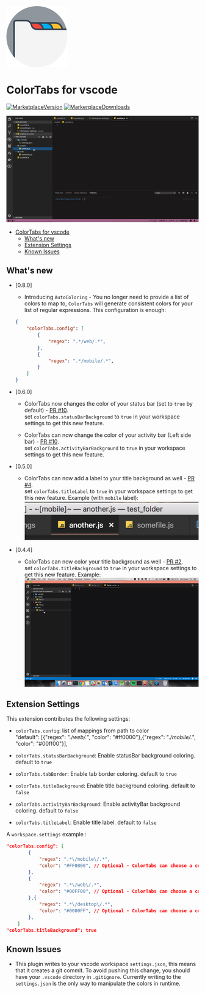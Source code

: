 ![Logo](./docs/ColorTabs.png)
# ColorTabs for vscode

[![MarketplaceVersion](https://vsmarketplacebadge.apphb.com/version/orepor.color-tabs-vscode-ext.svg)](https://marketplace.visualstudio.com/items?itemName=orepor.color-tabs-vscode-ext#overview)
[![MarkerplaceDownloads](https://vsmarketplacebadge.apphb.com/downloads/orepor.color-tabs-vscode-ext.svg)](https://marketplace.visualstudio.com/items?itemName=orepor.color-tabs-vscode-ext#overview)

![Title background](./docs/coverGif.gif)

<!-- TOC -->

- [ColorTabs for vscode](#colortabs-for-vscode)
    - [What's new](#whats-new)
    - [Extension Settings](#extension-settings)
    - [Known Issues](#known-issues)

<!-- /TOC -->

## What's new

* [0.8.0]
    - Introducing `AutoColoring` - You no longer need to provide a list of colors to map to, `ColorTabs` will generate consistent colors for your list of regular expressions. This configuration is enough:
    ```json
    {
        "colorTabs.config": [
            {
                "regex": ".*/web/.*",
            },
            {
                "regex": ".*/mobile/.*",
            }
        ]
    }
    ```


* [0.6.0]
    - ColorTabs now changes the color of your status bar (set to `true` by default) - [PR #10](https://github.com/oreporan/color-tabs-vscode/pull/10).    
    set `colorTabs.statusBarBackground` to `true` in your workspace settings to get this new feature.

    - ColorTabs can now change the color of your activity bar (Left side bar) - [PR #10](https://github.com/oreporan/color-tabs-vscode/pull/10).    
    set `colorTabs.activityBarBackground` to `true` in your workspace settings to get this new feature.


* [0.5.0]
    - ColorTabs can now add a label to your title background as well - [PR #4](https://github.com/oreporan/color-tabs-vscode/pull/4).    
    set `colorTabs.titleLabel` to `true` in your workspace settings to get this new feature.
    Example (with `mobile` label):
    ![Title label](./docs/color-tabs-5.0.png)


* [0.4.4]

    - ColorTabs can now color your title background as well - [PR #2](https://github.com/oreporan/color-tabs-vscode/pull/2).    
    set `colorTabs.titleBackground` to `true` in your workspace settings to get this new feature.
    Example:
    ![Title background](./docs/color-tabs-4.4.gif)


## Extension Settings

This extension contributes the following settings:

* `colorTabs.config`:  list of mappings from path to color         
"default": [{"regex": ".*\/web\/.*", "color": "#ff0000"},{"regex": ".*\/mobile\/.*", "color":  "#00ff00"}],

* `colorTabs.statusBarBackground`:  Enable statusBar background coloring. default to `true`
* `colorTabs.tabBorder`:  Enable tab border coloring. default to `true`
* `colorTabs.titleBackground`:  Enable title background coloring. default to `false`
* `colorTabs.activityBarBackground`:  Enable activityBar background coloring. default to `false`
* `colorTabs.titleLabel`:  Enable title label. default to `false`


A `workspace.settings` example : 

```json
"colorTabs.config": [
        {
            "regex": ".*\/mobile\/.*",
            "color": "#FF0000", // Optional - ColorTabs can choose a color for you
        },
        {
            "regex": ".*\/web\/.*",
            "color": "#00FF00", // Optional - ColorTabs can choose a color for you
        },{
            "regex": ".*\/desktop\/.*",
            "color": "#0000FF", // Optional - ColorTabs can choose a color for you
        },
    ]
"colorTabs.titleBackground": true    
```

## Known Issues
* This plugin writes to your vscode workspace `settings.json`, this means that it creates a git commit. To avoid pushing this change, you should have your `.vscode` directory in `.gitignore`. Currently writing to the `settings.json` is the only way to manipulate the colors in runtime.
